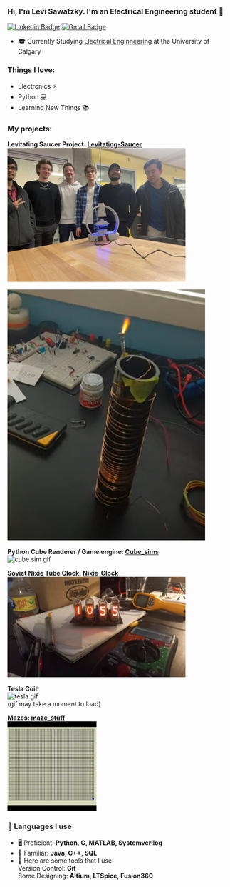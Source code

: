 

<!--
**levisawatz/levisawatz** is a ✨ _special_ ✨ repository because its `README.md` (this file) appears on your GitHub profile.

Here are some ideas to get you started:

- 🔭 I’m currently working on ...
- 🌱 I’m currently learning ...
- 👯 I’m looking to collaborate on ...
- 🤔 I’m looking for help with ...
- 💬 Ask me about ...
- 📫 How to reach me: ...
- 😄 Pronouns: ...
- ⚡ Fun fact: ...
-->
<!-- <h3> Hi, I'm Levi Sawatzky 👋</h3> -->
### Hi, I'm Levi Sawatzky. I'm an Electrical Engineering student 👋
[![Linkedin Badge](https://img.shields.io/badge/-Levi_Sawatzky-blue?style=flat-square&logo=Linkedin&logoColor=white&link=https://www.linkedin.com/in/levi-sawatzky-14b0a3234/)](https://www.linkedin.com/in/levi-sawatzky-14b0a3234/)
[![Gmail Badge](https://img.shields.io/badge/-levisawatz@gmail.com-c14438?style=flat-square&logo=Gmail&logoColor=white&link=mailto:levisawatz@gmail.com)](mailto:levisawatz@gmail.com) 

- 🎓 Currently Studying <a href="https://schulich.ucalgary.ca/electrical-software/">Electrical Enginneering</a> at the University of Calgary


### Things I love:

- Electronics ⚡
- Python  💻
- Learning New Things 📚

### My projects:  
**Levitating Saucer Project: <a href="https://github.com/levisawatz/Levitating-Saucer/">Levitating-Saucer</a>**  
<img src="https://github.com/levisawatz/Levitating-Saucer/blob/main/images/the%20saucer%20team.jpg" alt="saucer image" width="400"/>

<picture>
  <img src="https://github.com/levisawatz/Plasma_Flame_Radio/blob/main/Media/plasma%20candle%20yellow.png" alt="Loading..." />
  <source srcset="https://github.com/levisawatz/Plasma_Flame_Radio/blob/main/Media/plasma%20flame.gif" type="image/gif" />
</picture>

**Python Cube Renderer / Game engine: <a href="https://github.com/levisawatz/Cube_sims/">Cube_sims</a>**  
<img src="https://github.com/levisawatz/Cube_sims/blob/main/screenshots/cubes-cropped.gif" alt="cube sim gif" width="400"/>

**Soviet Nixie Tube Clock: <a href="https://github.com/levisawatz/Nixie_Clock/">Nixie_Clock</a>**  
<img src="https://github.com/levisawatz/Nixie_Clock/blob/main/images/nixie clock.jpg" alt="clock image" width="400"/>

**Tesla Coil!**  
<img src="https://github.com/levisawatz/Levitating-Saucer/blob/main/images/tesla_big_secondary2.gif" alt="tesla gif" width="400"/>  
(gif may take a moment to load)  

**Mazes: <a href="https://github.com/levisawatz/maze_stuff/">maze_stuff</a>**  
<img src="https://github.com/levisawatz/maze_stuff/blob/main/images/mazegrid.gif" alt="maze gif" width="200"/>

### 💬 Languages I use

 - 🖥 Proficient:
    **Python, C, MATLAB, Systemverilog**
 - 💭 Familiar:
    **Java, C++, SQL**
 - 🔨 Here are some tools that I use:
    <br>
    Version Control: **Git**
    <br>
    Some Designing: **Altium, LTSpice, Fusion360**
    <br>
    
 
